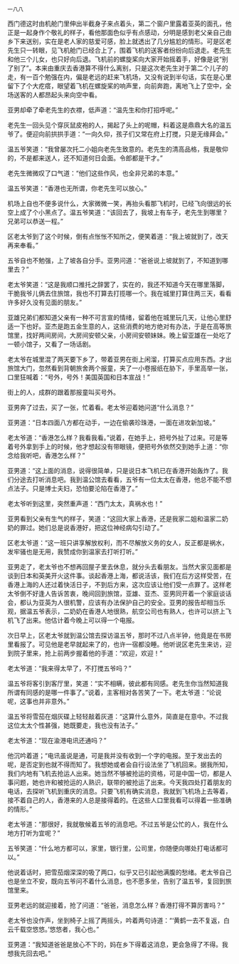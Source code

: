     一八八 

   西门德这时由机舱门里伸出半截身子来点着头，第二个窗户里露着亚英的面孔，他正是一起身作个敬礼的样子，看他那面色似乎有点感动，分明是感到老父亲自己由乡下来送别，实在是老人家的慈爱可感，脸上就透出了几分尴尬的情形。可是区老先生只一转眼，见飞机舱门已经合上了，围着飞机的送客者纷纷向后退走。老先生和他三个儿女，也只好向后退。飞机前的螺旋桨向大家开始摇着手，好像是说“别了别了”。本来由重庆去香港算不得什么离别，只是这次老先生对于第二个儿子的走，有一百个勉强在内，偏是老远的赶来飞机场，又没有说到半句话，实在是心里留下了个大疙瘩，眼望着飞机在螺旋桨的响声里，向前奔跑，离地飞上了空中，全场送客的人都昂起头来向空中看。

   亚男却牵了牵老先生的衣襟，低声道：“温先生和你打招呼呢。”

   老先生一回头见个穿灰鼠皮袍的人，揭起了头上的呢帽，料着这是鼎鼎大名的温五爷了。便迎向前拱拱手道：“一向久仰，孩子们又常在府上打搅，只是无缘拜会。”

   温五爷笑道：“我曾屡次托二小姐向老先生致意的。老先生的清高品格，我是敬仰的，不是都来送人，还不知道何日会面。令郎都是干才。”

   老先生微微叹了口气道：“他们这些作风，也全非兄弟的本意。”

   温五爷笑道：“香港也无所谓，你老先生可以放心。”

   机场上自也不便多说什么，大家微微一笑，再抬头看那飞机时，已经飞向很远的长空上成了个小黑点了。温五爷笑道：“该回去了，我坡上有车子，老先生到哪里？兄弟可以恭送一程。”

   区老太爷到了这个时候，倒有点怅怅不知所之，便笑着道：“我上坡就到了，改天再来奉看。”

   五爷自也不勉强，上了坡各自分手。亚男问道：“爸爸说上坡就到了，不知道到哪里去？”

   老太爷笑道：“这是我顺口推托之辞罢了，实在的，我还不知道今天在哪里落脚，干脆我爷儿俩去住旅馆，我也不打算去打揽哪一个。我在城里打算住两三天，看看许多好久没有见面的朋友。”

   亚雄兄弟们都知道父亲有一种不可言宣的情绪，留着他在城里玩几天，让他心里舒适一下也好。亚杰是跑五金生意的人，这些消费的地方绝对有办法，于是在高等旅馆里，找好两间房间，大房间安顿父亲，小房间安顿妹妹。晚上留亚雄在一处吃了一顿小馆子，又看了一场话剧。

   老太爷在城里混了两天要下乡了，带着亚男在街上闲溜，打算买点应用东西。才出旅馆大门，忽然看到背朝旅舍两个报童，夹了一小卷报纸在胁下，手里高举一张，口里狂喊着：“号外，号外！美国英国和日本宣战！”

   街上的人，成群的跟着那报童叫买号外。

   亚男奔了过去，买了一张，忙着看。老太爷迎着她问道“什么消息？”

   亚男道：“日本四面八方都在动手，一边在偷袭珍珠港，一面在进攻新加坡。”

   老太爷道：“香港怎么样？我看我看。”说着，在她手上，把号外扯了过来。可是等着号外拿到手上的时候，他才想起没有带眼镜，便把号外依然交到她手上道：“你念给我听吧，香港怎么样？”

   亚男道：“这上面的消息，说得很简单，只是说日本飞机已在香港开始轰炸了。我们分途去打听消息吧。我到温公馆去看看，五爷有一位太太在香港，他总不能不想点法子。只是博士夫妇，恐怕要沦陷在香港了。”

   老太爷听到这里，突然重声道：“西门太太，真祸水也！”

   亚男看到父亲有生气的样子，笑道：“这回大家上香港，还是我家二姐和温家二奶奶的罪过。她们总是说香港好，把这位神经病勾引动了。”

   区老太爷道：“这一班只讲享解放权利，而不尽解放义务的女人，反正都是祸水，发牢骚也是无用，我赞成你到温家去打听打听。”

   亚男走了，老太爷也不想再回屋子里去休息，就分头去看朋友。当然大家见面都是谈到日本和英美开火这件事。谈起香港上海，都说活该，我们在后方这样受苦，在香港上海的人还过着快活日子，不到后方来，这次应该让他们受一点罪了。这样老太爷倒不好逢人告诉苦衷，晚间回到旅馆，亚雄、亚杰、亚男同开着一个家庭谈话会，都认为亚英为人很机警，应该有办法保护自己的安全。亚男的报告却相当乐观，据温五爷表示，二奶奶在香港人地很熟，航空公司也有熟人，也许可以挤上飞机飞了出来。他估计着今晚上可以得一个电报。

   次日早上，区老太爷就到温公馆去探访温五爷，那时不过八点半钟，他竟是在书房里看报了。可见他是老早就起来了的，也许一宿都没睡。他听说区老先生来访，迎到院子里来，抢上前两步握着他的手道：“欢迎，欢迎！”

   老太爷道：“我来得太早了，不打搅五爷吗？”

   温五爷将客引到客厅里，笑道：“实不相瞒，彼此都有同感。老先生你当然知道我所谓有同感的是哪一件事了。”说着，主客相对各苦笑了一下。老太爷道：“论说呢，这事也并非意外。”

   温五爷将雪茄在烟灰碟上轻轻敲着灰道：“这算什么意外，简直是在意中。不过我这位太太个性甚强，她既要走，我也没有法子。”

   老太爷道：“现在渝港电讯还通吗？”

   他沉吟着道；“电讯虽说是通，可是我并没有收到一个字的电报。至于发出去的呢，是否定到也就不得而知了。我想她或者会自行设法坐了飞机回来。据我所知，我们内地有飞机去抢运人出来。她当然不够被抢运的资格，可是中国一切，都是人事问题，她也许和被抢运的人熟识，联带的被抢运了出来。今天我四处打着朋友的电话，去探听飞机到重庆的消息。只要飞机有确实消息，我就到飞机场上去等着，接不着自己的人，香港来的人总是接得着的。在这些人口里我看可以得着一些准确的情形。”

   老太爷道：“那很好，我就敬候着五爷的消息吧。不过五爷是公忙的人，我在什么地方打听为宜呢？”

   五爷笑道：“什么地方都可以，家里，银行里，公司里，你随便向哪处打电话都可以。”

   他说着话时，把雪茄烟深深的吸了两口，似乎又已引起他满腹的愁绪。老太爷自己也是坐立不安，既向五爷问不着什么消息，也不愿多坐，告别了温五爷，复回到旅馆里来。

   亚男老远的就迎接着，抢了问道：“爸爸，消息怎么样？香港打得不算厉害吗？”

   老太爷也没作声，坐到椅子上摇了两摇头，吟着两句诗道：“‘黄鹤一去不复返，白云千载空悠悠。’悠悠者，我心也。”

   亚男道：“我知道爸爸是放心不下的，妈在乡下得着这消息，更会急得了不得。我想我先回去吧。”

